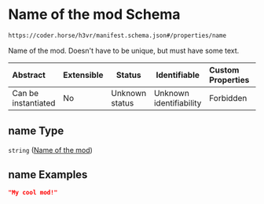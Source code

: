 # Name of the mod Schema

```txt
https://coder.horse/h3vr/manifest.schema.json#/properties/name
```

Name of the mod. Doesn't have to be unique, but must have some text.


| Abstract            | Extensible | Status         | Identifiable            | Custom Properties | Additional Properties | Access Restrictions | Defined In                                                               |
| :------------------ | ---------- | -------------- | ----------------------- | :---------------- | --------------------- | ------------------- | ------------------------------------------------------------------------ |
| Can be instantiated | No         | Unknown status | Unknown identifiability | Forbidden         | Allowed               | none                | [manifest.schema.json\*](../manifest.schema.json "open original schema") |

## name Type

`string` ([Name of the mod](manifest-properties-name-of-the-mod.md))

## name Examples

```json
"My cool mod!"
```
